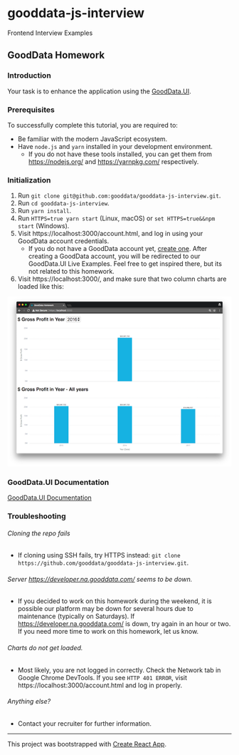 # gooddata-js-interview
Frontend Interview Examples

## GoodData Homework

### Introduction

Your task is to enhance the application using the [GoodData.UI](https://sdk.gooddata.com/gooddata-ui/).

### Prerequisites

To successfully complete this tutorial, you are required to:

* Be familiar with the modern JavaScript ecosystem.
* Have `node.js` and `yarn` installed in your development environment.
  * If you do not have these tools installed, you can get them from https://nodejs.org/ and https://yarnpkg.com/ respectively.

### Initialization

1. Run `git clone git@github.com:gooddata/gooddata-js-interview.git`.
2. Run `cd gooddata-js-interview`.
3. Run `yarn install`.
4. Run `HTTPS=true yarn start` (Linux, macOS) or `set HTTPS=true&&npm start` (Windows).
5. Visit https://localhost:3000/account.html, and log in using your GoodData account credentials.
   - If you do not have a GoodData account yet, [create one](https://gooddata-examples.herokuapp.com/registration). After creating a GoodData account, you will be redirected to our GoodData.UI Live Examples. Feel free to get inspired there, but its not related to this homework.
6. Visit https://localhost:3000/, and make sure that two column charts are loaded like this:

![Screenshot after initialization](https://github.com/gooddata/gooddata-js-interview/blob/master/public/screen.png "Initialization Screenshot")


### GoodData.UI Documentation

[GoodData.UI Documentation](https://sdk.gooddata.com/gooddata-ui/docs/about_gooddataui.html)

### Troubleshooting

###### Cloning the repo fails
* If cloning using SSH fails, try HTTPS instead: `git clone https://github.com/gooddata/gooddata-js-interview.git`.

###### Server https://developer.na.gooddata.com/ seems to be down.
* If you decided to work on this homework during the weekend, it is possible our platform may be down for several hours due to maintenance (typically on Saturdays). If https://developer.na.gooddata.com/ is down, try again in an hour or two. If you need more time to work on this homework, let us know.

###### Charts do not get loaded.
* Most likely, you are not logged in correctly. Check the Network tab in Google Chrome DevTools. If you see `HTTP 401 ERROR`, visit https://localhost:3000/account.html and log in properly.

###### Anything else?
* Contact your recruiter for further information.

---

This project was bootstrapped with [Create React App](https://github.com/facebookincubator/create-react-app).

